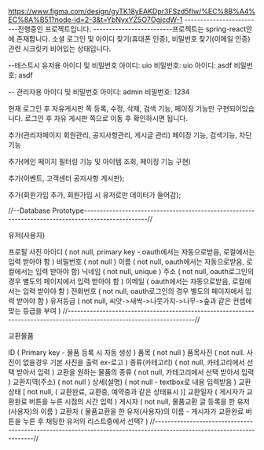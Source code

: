 https://www.figma.com/design/gyTK18yEAKDpr3FSzd5fIw/%EC%8B%A4%EC%8A%B51?node-id=2-3&t=YbNyxYZ5O7OgjcdW-1
-------------------------진행중인 프로젝트입니다.
-------------------------프로젝트는  spring-react안에 존재합니다.
소셜 로그인 및 아이디 찾기(휴대폰 인증), 비밀번호 찾기(이메일 인증) 관련 시크릿키 비어있는 상태입니다.

--테스트시 유저용 아이디 및 비밀번호 아이디: uio 비밀번호: uio 아이디: asdf 비밀번호: asdf

-- 관리자용 아이디 및 비밀번호 아이디: admin 비밀번호: 1234

현재 로그인 후 자유게시판 쪽 등록, 수정, 삭제, 검색 기능, 페이징 기능만 구현되어있습니다. 로그인 후 자유 게시판 쪽으로 이동
후 확인하시면 됩니다.

추가(관리자페이지 회원관리, 공지사항관리, 게시글 관리)
페이징 기능, 검색기능, 차단 기능

추가(메인 페이지 필터링 기능 및 아이템 조회, 페이징 기능 구현)

추가(이벤트, 고객센터 공지사항 게시판);

추가(회원가입 추가, 회원가입 시 유저로만 데이터가 들어감);

//--Database Prototype--------------------------------------------------------------------------------------------------//

유저(사용자) 

프로필 사진
아이디 ( not null, primary key - oauth에서는 자동으로받음, 로컬에서는 입력 받아야 함 )
비밀번호 ( not null )
이름 ( not null, oauth에서는 자동으로받음, 로컬에서는 입력 받아야 함)
닉네임 ( not null, unique )
주소 ( not null, oauth로그인의 경우 별도의 페이지에서 입력 받아야 함 )
이메일 ( oauth에서는 자동으로받음, 로컬에서는 입력 받아야 함 )
전화번호 ( not null, oauth로그인의 경우 별도의 페이지에서 입력 받아야 함 )
유저등급 ( not null, 씨앗->새싹->나뭇가지->나무->숲과 같은 컨셉에 맞는 등급을 부여 )
//----------------------------------------------------------------------------------------------------------------------//

교환물품

ID ( Primary key - 물품 등록 시 자동 생성 )
품목 ( not null )
품목사진 ( not null. 사진이 없을경우 기본 사진을 출력 ex-로고 )
종류(카테고리) ( not null, 카테고리에서 선택 받아서 입력 )
교환을 원하는 물품의 종류 ( not null, 카테고리에서 선택 받아서 입력 )
교환지역(주소) ( not null )
상세(설명) ( not null - textbox로 내용 입력받음 )
교환상태 [ not null, ( 교환완료, 교환중, 예약중과 같은 상태표시 )]
교환일자 ( 게시자가 교환완료 버튼을 누른 시점의 시간 입력 )
게시자 ( not null, 물품교환 글 등록을 한 유저(사용자)의 이름 )
교환자 ( 물품교환을 한 유저(사용자)의 이름 - 게시자가 교환완료 버튼을 누른 후 채팅한 유저의 리스트중에서 선택? )
//---------------------------------------------------------------------------------------------------------------------//
